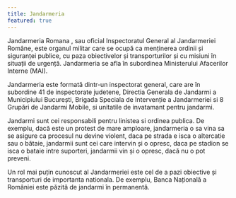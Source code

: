 ```yaml
---
title: Jandarmeria
featured: true
---
```

Jandarmeria Romana , sau oficial Inspectoratul General al Jandarmeriei Române, este organul militar care se ocupă ca menținerea ordinii și siguranței publice, cu paza obiectivelor și transporturilor și cu misiuni în situații de urgență. Jandarmeria se afla în subordinea Ministerului Afacerilor Interne (MAI).

Jandarmeria este formată dintr-un inspectorat general, care are în subordine 41 de inspectorate judetene, Directia Generala de Jandarmi a Municipiului București, Brigada Speciala de Intervenție a Jandarmeriei si 8 Grupări de Jandarmi Mobile, si unitatile de invatamant pentru jandarmi.

Jandarmi sunt cei responsabili pentru linistea si ordinea publica. De exemplu, dacă este un protest de mare amploare, jandarmeria o sa vina sa se asigure ca procesul nu devine violent, daca pe strada e isca o altercatie sau o bătaie, jandarmii sunt cei care intervin și o opresc, daca pe stadion se isca o bataie intre suporteri, jandarmii vin și o opresc, dacă nu o pot preveni. 

Un rol mai puțin cunoscut al Jandarmeriei este cel de a pazi obiective și transporturi de importanta nationala. De exemplu, Banca Națională a României este păzită de jandarmi în permanentă.